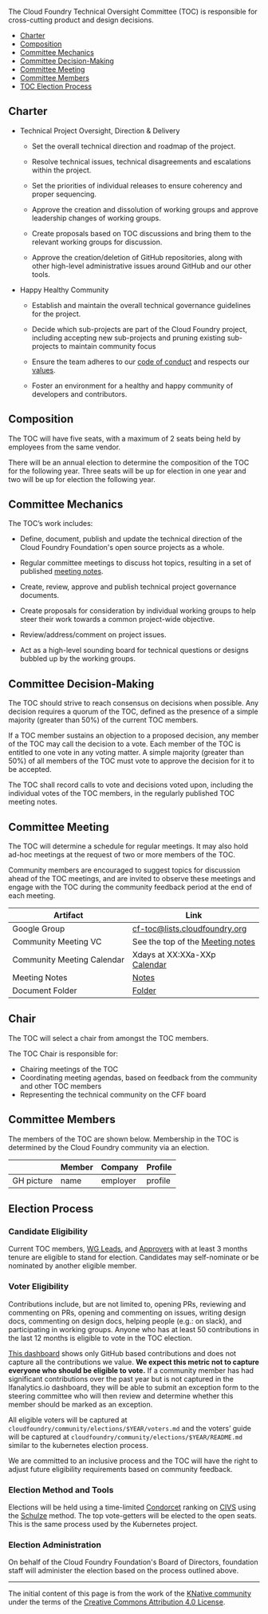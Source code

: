 The Cloud Foundry Technical Oversight Committee (TOC) is responsible for cross-cutting
product and design decisions.

- [Charter](#charter)
- [Composition](#composition)
- [Committee Mechanics](#committee-mechanics)
- [Committee Decision-Making](#committee-decision-making)
- [Committee Meeting](#committee-meeting)
- [Committee Members](#committee-members)
- [TOC Election Process](#election-process)

## Charter

- Technical Project Oversight, Direction & Delivery

  - Set the overall technical direction and roadmap of the project.

  - Resolve technical issues, technical disagreements and escalations within the
    project.

  - Set the priorities of individual releases to ensure coherency and proper
    sequencing.

  - Approve the creation and dissolution of working groups and approve
    leadership changes of working groups.

  - Create proposals based on TOC discussions and bring them to the relevant
    working groups for discussion.

  - Approve the creation/deletion of GitHub repositories, along with other
    high-level administrative issues around GitHub and our other tools.

- Happy Healthy Community

  - Establish and maintain the overall technical governance guidelines for the
    project.

  - Decide which sub-projects are part of the Cloud Foundry project, including
    accepting new sub-projects and pruning existing sub-projects to maintain
    community focus

  - Ensure the team adheres to our
    [code of conduct](./CONTRIBUTING.md#code-of-conduct) and respects our
    [values](./VALUES.md).

  - Foster an environment for a healthy and happy community of developers and
    contributors.

## Composition

The TOC will have five seats, with a maximum of 2 seats being held by employees
from the same vendor.

There will be an annual election to determine the composition of the TOC for the
following year. Three seats will be up for election in one year and two will be
up for election the following year.

## Committee Mechanics

The TOC’s work includes:

- Define, document, publish and update the technical direction of the Cloud Foundry 
  Foundation's open source projects as a whole.

- Regular committee meetings to discuss hot topics, resulting in a set of
  published
  [meeting notes](https://docs.google.com/document/d/1hR5ijJQjz65QkLrgEhWjv3Q86tWVxYj_9xdhQ6Y5D8Q/edit#).

- Create, review, approve and publish technical project governance documents.

- Create proposals for consideration by individual working groups to help steer
  their work towards a common project-wide objective.

- Review/address/comment on project issues.

- Act as a high-level sounding board for technical questions or designs bubbled
  up by the working groups.

## Committee Decision-Making

The TOC should strive to reach consensus on decisions when possible. Any
decision requires a quorum of the TOC, defined as the presence of a simple
majority (greater than 50%) of the current TOC members.

If a TOC member sustains an objection to a proposed decision, any member of
the TOC may call the decision to a vote. Each member of the TOC is entitled to
one vote in any voting matter. A simple majority (greater than 50%) of all
members of the TOC must vote to approve the decision for it to be accepted.

The TOC shall record calls to vote and decisions voted upon, including the
individual votes of the TOC members, in the regularly published TOC meeting
notes.

## Committee Meeting

The TOC will determine a schedule for regular meetings. It may also hold ad-hoc
meetings at the request of two or more members of the TOC.

Community members are encouraged to suggest topics for discussion ahead of the
TOC meetings, and are invited to observe these meetings and engage with the TOC
during the community feedback period at the end of each meeting.

| Artifact                   | Link                                                                                                                                                     |
| -------------------------- | -------------------------------------------------------------------------------------------------------------------------------------------------------- |
| Google Group               | [cf-toc@lists.cloudfoundry.org](https://lists.cloudfoundry.org//g/cf-toc)                                                                                |
| Community Meeting VC       | See the top of the [Meeting notes]()                                                                                                                     |
| Community Meeting Calendar | Xdays at XX:XXa-XXp <br>[Calendar]()                                                                                                                     |
| Meeting Notes              | [Notes]()                                                                                                                                                |
| Document Folder            | [Folder]()                                                                                                                                               |

## Chair

The TOC will select a chair from amongst the TOC members.

The TOC Chair is responsible for:
* Chairing meetings of the TOC
* Coordinating meeting agendas, based on feedback from the community and other TOC members
* Representing the technical community on the CFF board

## Committee Members

The members of the TOC are shown below. Membership in the TOC is determined by
the Cloud Foundry community via an election.

| &nbsp;                                                         | Member         | Company | Profile                                              |
| -------------------------------------------------------------- | -------------- | ------- | ---------------------------------------------------- |
| GH picture        | name     | employer  | profile               |

## Election Process

### Candidate Eligibility

Current TOC members, [WG Leads](https://github.com/cloudfoundry/community/blob/master/ROLES.md#working-group-technical-lead), 
and [Approvers](https://github.com/cloudfoundry/community/blob/master/ROLES.md#approver)
with at least 3 months tenure are eligible to stand for election. Candidates may
self-nominate or be nominated by another eligible member.

### Voter Eligibility

Contributions include, but are not limited to, opening PRs, reviewing
and commenting on PRs, opening and commenting on issues, writing design docs,
commenting on design docs, helping people (e.g.: on slack), and participating in 
working groups. Anyone who has at least 50 contributions in the last 12 months is 
eligible to vote in the TOC election. 

[This dashboard][1]
shows only GitHub based contributions and does not capture all the contributions
we value. **We expect this metric not to capture everyone who should be eligible
to vote.** If a community member has had significant contributions over the past
year but is not captured in the lfanalytics.io dashboard, they will be able
to submit an exception form to the steering committee who will then review and
determine whether this member should be marked as an exception.

All eligible voters will be captured at
`cloudfoundry/community/elections/$YEAR/voters.md` and the voters’ guide
will be captured at `cloudfoundry/community/elections/$YEAR/README.md`
similar to the kubernetes election process.

We are committed to an inclusive process and the TOC will have the right to
adjust future eligibility requirements based on community feedback.

### Election Method and Tools

Elections will be held using a time-limited
[Condorcet](https://en.wikipedia.org/wiki/Condorcet_method) ranking on
[CIVS](http://civs.cs.cornell.edu/) using the
[Schulze](https://en.wikipedia.org/wiki/Schulze_method) method. The top
vote-getters will be elected to the open seats. This is the same process used by
the Kubernetes project.

### Election Administration

On behalf of the Cloud Foundry Foundation's Board of Directors, foundation staff will 
administer the election based on the process outlined above.

---

The initial content of this page is from the work of the [KNative community](https://github.com/knative/community)
under the terms of the [Creative Commons Attribution 4.0 License](https://creativecommons.org/licenses/by/4.0/).

[1]: https://lfanalytics.io/projects/cloud-foundry%2Fcloud-foundry/active-contributor?time=%7B%22from%22:%22now-1y%22,%22type%22:%22datemath%22,%22to%22:%22now%22%7D
